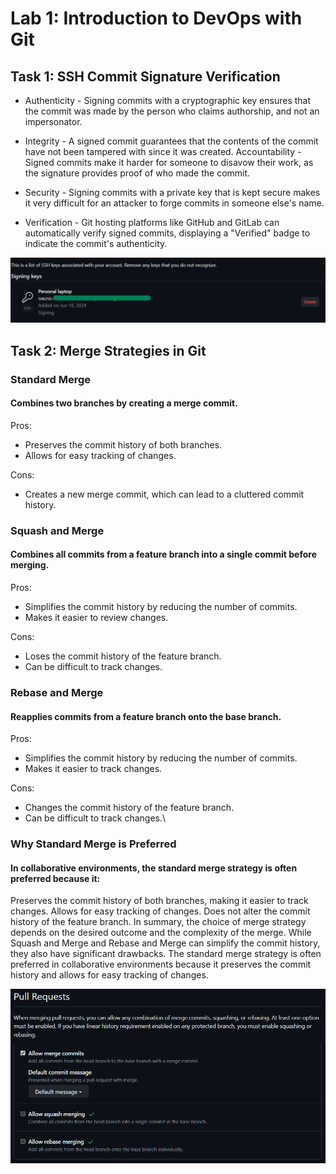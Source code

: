# Lab 1: Introduction to DevOps with Git

## Task 1: SSH Commit Signature Verification

- Authenticity - Signing commits with a cryptographic key ensures that the commit was made by the person who claims authorship, and not an impersonator.

- Integrity - A signed commit guarantees that the contents of the commit have not been tampered with since it was created.
  Accountability - Signed commits make it harder for someone to disavow their work, as the signature provides proof of who made the commit.

- Security - Signing commits with a private key that is kept secure makes it very difficult for an attacker to forge commits in someone else's name.
- Verification - Git hosting platforms like GitHub and GitLab can automatically verify signed commits, displaying a "Verified" badge to indicate the commit's authenticity.

![SSH signature for commits](/media/SSHsign.png)

## Task 2: Merge Strategies in Git

### Standard Merge

#### Combines two branches by creating a merge commit.

Pros:

- Preserves the commit history of both branches.
- Allows for easy tracking of changes.

Cons:

- Creates a new merge commit, which can lead to a cluttered commit history.

### Squash and Merge

#### Combines all commits from a feature branch into a single commit before merging.

Pros:

- Simplifies the commit history by reducing the number of commits.
- Makes it easier to review changes.

Cons:

- Loses the commit history of the feature branch.
- Can be difficult to track changes.

### Rebase and Merge

#### Reapplies commits from a feature branch onto the base branch.

Pros:

- Simplifies the commit history by reducing the number of commits.
- Makes it easier to track changes.

Cons:

- Changes the commit history of the feature branch.
- Can be difficult to track changes.\

### Why Standard Merge is Preferred

#### In collaborative environments, the standard merge strategy is often preferred because it:

Preserves the commit history of both branches, making it easier to track changes.
Allows for easy tracking of changes.
Does not alter the commit history of the feature branch.
In summary, the choice of merge strategy depends on the desired outcome and the complexity of the merge. While Squash and Merge and Rebase and Merge can simplify the commit history, they also have significant drawbacks. The standard merge strategy is often preferred in collaborative environments because it preserves the commit history and allows for easy tracking of changes.

![Merge settings](/media/merge.png)
